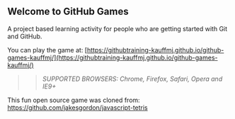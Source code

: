 ## Welcome to GitHub Games

A project based learning activity for people who are getting started with Git and GitHub.

You can play the game at: [https://githubtraining-kauffmj.github.io/github-games-kauffmj/](https://githubtraining-kauffmj.github.io/github-games-kauffmj/)

>> _*SUPPORTED BROWSERS*: Chrome, Firefox, Safari, Opera and IE9+_

This fun open source game was cloned from: https://github.com/jakesgordon/javascript-tetris
